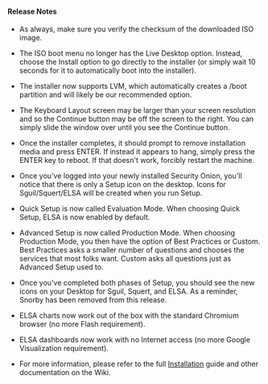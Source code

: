 #### Release Notes

- As always, make sure you verify the checksum of the downloaded ISO image.

- The ISO boot menu no longer has the Live Desktop option.  Instead, choose the Install option to go directly to the installer (or simply wait 10 seconds for it to automatically boot into the installer).

- The installer now supports LVM, which automatically creates a /boot partition and will likely be our recommended option.

- The Keyboard Layout screen may be larger than your screen resolution and so the Continue button may be off the screen to the right.  You can simply slide the window over until you see the Continue button.

- Once the installer completes, it should prompt to remove installation media and press ENTER.  If instead it appears to hang, simply press the ENTER key to reboot.  If that doesn't work, forcibly restart the machine.

- Once you've logged into your newly installed Security Onion, you'll notice that there is only a Setup icon on the desktop.  Icons for Sguil/Squert/ELSA will be created when you run Setup.

- Quick Setup is now called Evaluation Mode.  When choosing Quick Setup, ELSA is now enabled by default.

- Advanced Setup is now called Production Mode.  When choosing Production Mode, you then have the option of Best Practices or Custom.  Best Practices asks a smaller number of questions and chooses the services that most folks want.  Custom asks all questions just as Advanced Setup used to.

- Once you've completed both phases of Setup, you should see the new icons on your Desktop for Sguil, Squert, and ELSA.  As a reminder, Snorby has been removed from this release.

- ELSA charts now work out of the box with the standard Chromium browser (no more Flash requirement).

- ELSA dashboards now work with no Internet access (no more Google Visualization requirement).

- For more information, please refer to the full [Installation](Installation) guide and other documentation on the Wiki.